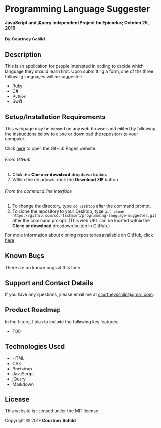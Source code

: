 # Programming Language Suggester

#### JavaScript and jQuery Independent Project for Epicodus; October 25, 2019

#### By Courtney Schild

## Description

This is an application for people interested in coding to decide which language they should learn first. Upon submitting a form, one of the three following languages will be suggested.

* Ruby
* C#
* Python
* Swift

<!-- ## Specs
| Header      | Header      | Header      |
| ----------- | ----------- | ----------- |
| **Our program should handle:** | **When it receives:** | **It should return:** | -->

## Setup/Installation Requirements

This webpage may be viewed on any web browser and edited by following the instructions below to clone or download the repository to your computer.

Click [here](https://courtschmort.github.io/programming-language-suggester/) to open the GitHub Pages website.

###### From GitHub
1. Click the **Clone or download** dropdown button.
2. Within the dropdown, click the **Download ZIP** button.

###### From the command line interface
1. To change the directory, type `cd Desktop` after the command prompt.
2. To clone the repository to your Desktop, type `git clone https://github.com/courtschmort/programming-language-suggester.git` after the command prompt. (This web URL can be located within the **Clone or download** dropdown button in GitHub.)

For more information about cloning repositories available on GitHub, click [here](https://help.github.com/en/articles/which-remote-url-should-i-use).

## Known Bugs

There are no known bugs at this time.

## Support and Contact Details

If you have any questions, please email me at courtneyschild@gmail.com.

## Product Roadmap

In the future, I plan to include the following key features:
* TBD

## Technologies Used

* HTML
* CSS
* Bootstrap
* JavaScript
* jQuery
* Markdown

## License

This website is licensed under the MIT license.

Copyright &copy; 2019 **Courtney Schild**
